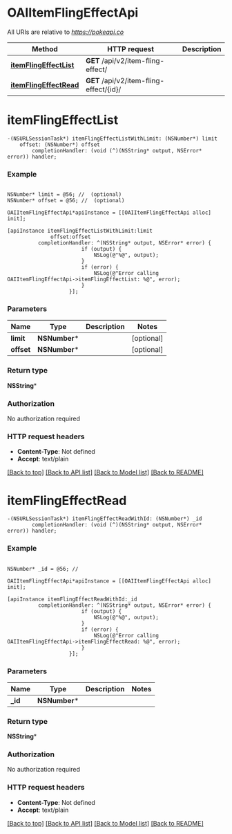 # OAIItemFlingEffectApi

All URIs are relative to *https://pokeapi.co*

Method | HTTP request | Description
------------- | ------------- | -------------
[**itemFlingEffectList**](OAIItemFlingEffectApi.md#itemflingeffectlist) | **GET** /api/v2/item-fling-effect/ | 
[**itemFlingEffectRead**](OAIItemFlingEffectApi.md#itemflingeffectread) | **GET** /api/v2/item-fling-effect/{id}/ | 


# **itemFlingEffectList**
```objc
-(NSURLSessionTask*) itemFlingEffectListWithLimit: (NSNumber*) limit
    offset: (NSNumber*) offset
        completionHandler: (void (^)(NSString* output, NSError* error)) handler;
```



### Example
```objc

NSNumber* limit = @56; //  (optional)
NSNumber* offset = @56; //  (optional)

OAIItemFlingEffectApi*apiInstance = [[OAIItemFlingEffectApi alloc] init];

[apiInstance itemFlingEffectListWithLimit:limit
              offset:offset
          completionHandler: ^(NSString* output, NSError* error) {
                        if (output) {
                            NSLog(@"%@", output);
                        }
                        if (error) {
                            NSLog(@"Error calling OAIItemFlingEffectApi->itemFlingEffectList: %@", error);
                        }
                    }];
```

### Parameters

Name | Type | Description  | Notes
------------- | ------------- | ------------- | -------------
 **limit** | **NSNumber***|  | [optional] 
 **offset** | **NSNumber***|  | [optional] 

### Return type

**NSString***

### Authorization

No authorization required

### HTTP request headers

 - **Content-Type**: Not defined
 - **Accept**: text/plain

[[Back to top]](#) [[Back to API list]](../README.md#documentation-for-api-endpoints) [[Back to Model list]](../README.md#documentation-for-models) [[Back to README]](../README.md)

# **itemFlingEffectRead**
```objc
-(NSURLSessionTask*) itemFlingEffectReadWithId: (NSNumber*) _id
        completionHandler: (void (^)(NSString* output, NSError* error)) handler;
```



### Example
```objc

NSNumber* _id = @56; // 

OAIItemFlingEffectApi*apiInstance = [[OAIItemFlingEffectApi alloc] init];

[apiInstance itemFlingEffectReadWithId:_id
          completionHandler: ^(NSString* output, NSError* error) {
                        if (output) {
                            NSLog(@"%@", output);
                        }
                        if (error) {
                            NSLog(@"Error calling OAIItemFlingEffectApi->itemFlingEffectRead: %@", error);
                        }
                    }];
```

### Parameters

Name | Type | Description  | Notes
------------- | ------------- | ------------- | -------------
 **_id** | **NSNumber***|  | 

### Return type

**NSString***

### Authorization

No authorization required

### HTTP request headers

 - **Content-Type**: Not defined
 - **Accept**: text/plain

[[Back to top]](#) [[Back to API list]](../README.md#documentation-for-api-endpoints) [[Back to Model list]](../README.md#documentation-for-models) [[Back to README]](../README.md)

